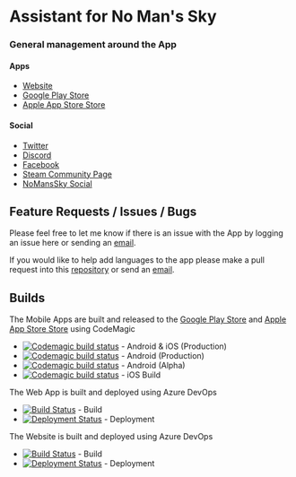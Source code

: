 # Assistant for No Man's Sky
### General management around the App

#### Apps
- [Website](https://nmsassistant.com)
- [Google Play Store](https://play.google.com/store/apps/details?id=com.kurtlourens.no_mans_sky_recipes, "Google Play Store")
- [Apple App Store Store](https://apps.apple.com/us/app/assistant-for-no-mans-sky/id1480287625, "Apple App Store")

#### Social
- [Twitter](https://twitter.com/AssistantNMS?ref=nmsAssistant)
- [Discord](https://discord.gg/q3aFBQM?ref=nmsAssistant)
- [Facebook](https://facebook.com/AssistantNMS)
- [Steam Community Page](https://steamcommunity.com/groups/AssistantNMS)
- [NoMansSky Social](https://nomanssky.social/AssistantNMS)

## Feature Requests / Issues / Bugs
Please feel free to let me know if there is an issue with the App by logging an issue here or sending an [email](mailto:nms@kurtlourens.com).

If you would like to help add languages to the app please make a pull request into this [repository](https://github.com/NoMansSkyAssistant/Languages) or send an [email](mailto:nms@kurtlourens.com).

## Builds
The Mobile Apps are built and released to the [Google Play Store](https://play.google.com/store/apps/details?id=com.kurtlourens.no_mans_sky_recipes, "Google Play") and [Apple App Store Store](https://apps.apple.com/us/app/assistant-for-no-mans-sky/id1480287625, "Apple App Store") using CodeMagic 

- [![Codemagic build status](https://api.codemagic.io/apps/5d9da9057a0a9500105180bf/5da07d2e7338b0000f046ba3/status_badge.svg)](https://codemagic.io/apps/5d9da9057a0a9500105180bf/5da07d2e7338b0000f046ba3/latest_build) - Android & iOS (Production)
- [![Codemagic build status](https://api.codemagic.io/apps/5d9da9057a0a9500105180bf/5e180f76d95f1f258ec86619/status_badge.svg)](https://codemagic.io/apps/5d9da9057a0a9500105180bf/5da07d2e7338b0000f046ba3/latest_build) - Android (Production)
- [![Codemagic build status](https://api.codemagic.io/apps/5d9da9057a0a9500105180bf/5d9da9057a0a9500105180be/status_badge.svg)](https://codemagic.io/apps/5d9da9057a0a9500105180bf/5d9da9057a0a9500105180be/latest_build) - Android (Alpha)
- [![Codemagic build status](https://api.codemagic.io/apps/5d9da9057a0a9500105180bf/5d9dc56b7a0a95000a475d84/status_badge.svg)](https://codemagic.io/apps/5d9da9057a0a9500105180bf/5d9dc56b7a0a95000a475d84/latest_build) - iOS Build

The Web App is built and deployed using Azure DevOps
- [![Build Status](https://dev.azure.com/khaoznet/NMS%20Assistant/_apis/build/status/NMS.Assistant.WebApp?branchName=master)](https://dev.azure.com/khaoznet/NMS%20Assistant/_build/latest?definitionId=46&branchName=master) - Build
- [![Deployment Status](https://vsrm.dev.azure.com/khaoznet/_apis/public/Release/badge/b8fd530f-a5ad-4a72-bdf7-c0346b9759ee/7/14)](https://vsrm.dev.azure.com/khaoznet/_apis/public/Release/badge/b8fd530f-a5ad-4a72-bdf7-c0346b9759ee/7/14) - Deployment

The Website is built and deployed using Azure DevOps
- [![Build Status](https://dev.azure.com/khaoznet/NMS%20Assistant/_apis/build/status/NMS.Assistant.Web?branchName=master)](https://dev.azure.com/khaoznet/NMS%20Assistant/_build/latest?definitionId=37&branchName=master) - Build
- [![Deployment Status](https://vsrm.dev.azure.com/khaoznet/_apis/public/Release/badge/b8fd530f-a5ad-4a72-bdf7-c0346b9759ee/5/11)](https://vsrm.dev.azure.com/khaoznet/_apis/public/Release/badge/b8fd530f-a5ad-4a72-bdf7-c0346b9759ee/5/11) - Deployment

